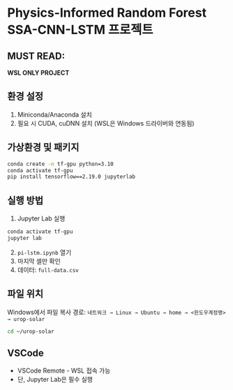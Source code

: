 # Physics-Informed Random Forest SSA-CNN-LSTM 프로젝트

## MUST READ:
**WSL ONLY PROJECT**

## 환경 설정

1. Miniconda/Anaconda 설치  
2. 필요 시 CUDA, cuDNN 설치 (WSL은 Windows 드라이버와 연동됨)


## 가상환경 및 패키지

```bash
conda create -n tf-gpu python=3.10
conda activate tf-gpu
pip install tensorflow==2.19.0 jupyterlab
```



## 실행 방법

1. Jupyter Lab 실행

```bash
conda activate tf-gpu
jupyter lab
```

2. `pi-lstm.ipynb` 열기
3. 마지막 셀만 확인
4. 데이터: `full-data.csv`



## 파일 위치

Windows에서 파일 복사 경로:
`네트워크 → Linux → Ubuntu → home → <윈도우계정명> → urop-solar`

```bash
cd ~/urop-solar
```

## VSCode

* VSCode Remote - WSL 접속 가능
* 단, Jupyter Lab은 필수 실행
